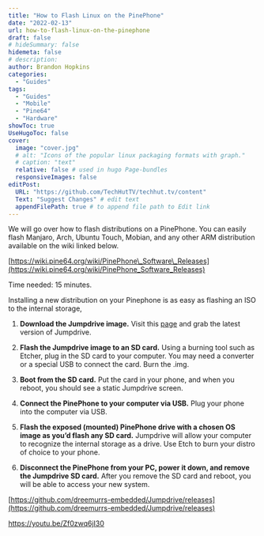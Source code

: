 ```yaml
---
title: "How to Flash Linux on the PinePhone"
date: "2022-02-13"
url: how-to-flash-linux-on-the-pinephone
draft: false
# hideSummary: false
hidemeta: false
# description:
author: Brandon Hopkins
categories:
  - "Guides"
tags:
  - "Guides"
  - "Mobile"
  - "Pine64"
  - "Hardware"
showToc: true
UseHugoToc: false
cover:
  image: "cover.jpg"
  # alt: "Icons of the popular linux packaging formats with graph."
  # caption: "text"
  relative: false # used in hugo Page-bundles
  responsiveImages: false
editPost:
  URL: "https://github.com/TechHutTV/techhut.tv/content"
  Text: "Suggest Changes" # edit text
  appendFilePath: true # to append file path to Edit link
---
```


We will go over how to flash distributions on a PinePhone. You can easily flash Manjaro, Arch, Ubuntu Touch, Mobian, and any other ARM distribution available on the wiki linked below.

[https://wiki.pine64.org/wiki/PinePhone\_Software\_Releases](https://wiki.pine64.org/wiki/PinePhone_Software_Releases)

Time needed: 15 minutes.

Installing a new distribution on your Pinephone is as easy as flashing an ISO to the internal storage,

1. **Download the Jumpdrive image.** Visit this [page](https://github.com/dreemurrs-embedded/Jumpdrive/releases?ref=techhut.tv) and grab the latest version of Jumpdrive.

3. **Flash the Jumpdrive image to an SD card.** Using a burning tool such as Etcher, plug in the SD card to your computer. You may need a converter or a special USB to connect the card. Burn the .img.

5. **Boot from the SD card.** Put the card in your phone, and when you reboot, you should see a static Jumpdrive screen.

7. **Connect the PinePhone to your computer via USB.** Plug your phone into the computer via USB.

9. **Flash the exposed (mounted) PinePhone drive with a chosen OS image as you’d flash any SD card.** Jumpdrive will allow your computer to recognize the internal storage as a drive. Use Etch to burn your distro of choice to your phone.

11. **Disconnect the PinePhone from your PC, power it down, and remove the Jumpdrive SD card.** After you remove the SD card and reboot, you will be able to access your new system.

[https://github.com/dreemurrs-embedded/Jumpdrive/releases](https://github.com/dreemurrs-embedded/Jumpdrive/releases)

https://youtu.be/Zf0zwq6jI30
